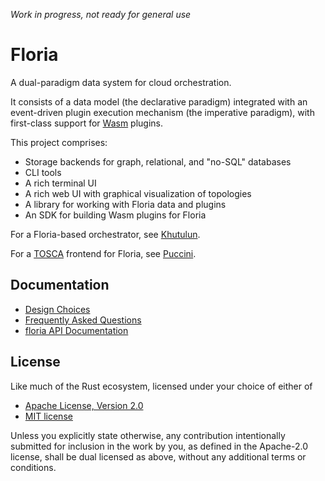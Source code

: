 *Work in progress, not ready for general use*

Floria
======

A dual-paradigm data system for cloud orchestration.

It consists of a data model (the declarative paradigm) integrated with an event-driven plugin execution mechanism (the imperative paradigm), with first-class support for [Wasm](https://webassembly.org) plugins.

This project comprises:

* Storage backends for graph, relational, and "no-SQL" databases
* CLI tools
* A rich terminal UI
* A rich web UI with graphical visualization of topologies
* A library for working with Floria data and plugins
* An SDK for building Wasm plugins for Floria

For a Floria-based orchestrator, see [Khutulun](https://khutulun.org).

For a [TOSCA](https://docs.oasis-open.org/tosca/TOSCA/v2.0/TOSCA-v2.0.html) frontend for Floria, see [Puccini](https://puccini.cloud).

Documentation
-------------

* [Design Choices](https://floria.khutulun.org/documentation/design)
* [Frequently Asked Questions](https://floria.khutulun.org/documentation/faq)
* [floria API Documentation](https://docs.rs/floria/latest/floria/)

License
-------

Like much of the Rust ecosystem, licensed under your choice of either of

* [Apache License, Version 2.0](https://github.com/tliron/floria/blob/main/LICENSE-APACHE)
* [MIT license](https://github.com/tliron/floria/blob/main/LICENSE-MIT)

Unless you explicitly state otherwise, any contribution intentionally submitted for inclusion in the work by you, as defined in the Apache-2.0 license, shall be dual licensed as above, without any additional terms or conditions.
